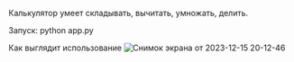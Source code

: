 Калькулятор умеет складывать, вычитать, умножать, делить.

Запуск: python app.py

Как выглядит использование
![Снимок экрана от 2023-12-15 20-12-46](https://github.com/npopovv/simple-calculator/assets/64152044/aa3ebd63-0e13-41b8-9595-60ddb1629532)
